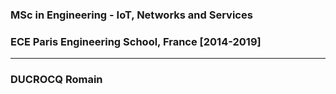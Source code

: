 ### MSc in Engineering - IoT, Networks and Services
### ECE Paris Engineering School, France [2014-2019]

****

### DUCROCQ Romain
